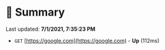# 📖 Summary
Last updated: **7/1/2021, 7:35:23 PM**

- `GET` [https://google.com](https://google.com) - **Up** (112ms)

